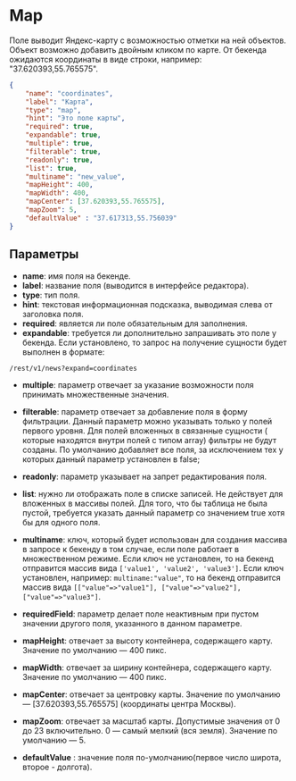 # Map

Поле выводит Яндекс-карту с возможностью отметки на ней объектов. Объект возможно добавить 
двойным кликом по карте. От бекенда ожидаются координаты в виде строки, например: "37.620393,55.765575".

```json
{
    "name": "coordinates",
    "label": "Карта",
    "type": "map",
    "hint": "Это поле карты",
    "required": true,
    "expandable": true,
    "multiple": true,
    "filterable": true,
    "readonly": true,
    "list": true,
    "multiname": "new_value",
    "mapHeight": 400,
    "mapWidth": 400,
    "mapCenter": [37.620393,55.765575],
    "mapZoom": 5,
    "defaultValue" : "37.617313,55.756039"
}
```

## Параметры

* **name**: имя поля на бекенде.
* **label**: название поля (выводится в интерфейсе редактора).
* **type**: тип поля.
* **hint**: текстовая информационная подсказка, выводимая слева от заголовка поля.
* **required**: является ли поле обязательным для заполнения.
* **expandable**: требуется ли дополнительно запрашивать это поле у бекенда. Если установлено, то запрос на получение 
сущности будет выполнен в формате:
```
/rest/v1/news?expand=coordinates
```
* **multiple**: параметр отвечает за указание возможности поля принимать множественные значения.
* **filterable**: параметр отвечает за добавление поля в форму фильтрации. Данный параметр можно указывать только у полей 
первого уровня. Для полей вложенных в связанные сущности ( которые находятся внутри полей с типом array) фильтры не 
будут созданы. По умолчанию добавляет все поля, за исключением тех у которых данный параметр установлен в false;
* **readonly**: параметр указывает на запрет редактирования поля.
* **list**: нужно ли отображать поле в списке записей. Не действует для вложенных в массивы полей. Для того, что бы 
таблица не была пустой, требуется указать данный параметр со значением true хотя бы для одного поля.
* **multiname**: ключ, который будет использован для создания массива в запросе к бекенду в том случае, если поле 
работает в множественном режиме. Если ключ не установлен, то на бекенд отправится массив вида 
`['value1', 'value2', 'value3']`. Если ключ установлен, например: `multiname:"value"`, то на бекенд отправится 
массив вида `[["value"=>"value1"], ["value"=>"value2"], ["value"=>"value3"]`.
* **requiredField**: параметр делает поле неактивным при пустом значении другого поля, указанного в данном параметре.

* **mapHeight**: отвечает за высоту контейнера, содержащего карту. Значение по умолчанию — 400 пикс.
* **mapWidth**: отвечает за ширину контейнера, содержащего карту. Значение по умолчанию — 400 пикс.
* **mapCenter**: отвечает за центровку карты. Значение по умолчанию — [37.620393,55.765575] (координаты центра Москвы).
* **mapZoom**: отвечает за масштаб карты. Допустимые значения от 0 до 23 включительно. 0 — самый мелкий (вся земля). Значение по умолчанию — 5.
* **defaultValue** : значение поля по-умолчанию(первое число широта, второе - долгота).